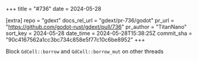 +++
title = "#736"
date = 2024-05-28

[extra]
repo = "gdext"
docs_rel_url = "gdext/pr-736/godot"
pr_url = "https://github.com/godot-rust/gdext/pull/736"
pr_author = "TitanNano"
sort_key = 2024-05-28
date_time = 2024-05-28T15:38:25Z
commit_sha = "90c4167562a1cc3bc734c858e5f77c10c6be8952"
+++

Block `GdCell::borrow` and `GdCell::borrow_mut` on other threads
